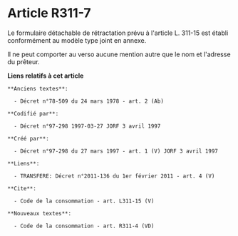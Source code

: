 # Article R311-7

Le formulaire détachable de rétractation prévu à l'article L. 311-15 est établi conformément au modèle type joint en annexe.

Il ne peut comporter au verso aucune mention autre que le nom et l'adresse du prêteur.

**Liens relatifs à cet article**

	**Anciens textes**:

	  - Décret n°78-509 du 24 mars 1978 - art. 2 (Ab)

	**Codifié par**:

	  - Décret n°97-298 1997-03-27 JORF 3 avril 1997

	**Créé par**:

	  - Décret n°97-298 du 27 mars 1997 - art. 1 (V) JORF 3 avril 1997

	**Liens**:

	  - TRANSFERE: Décret n°2011-136 du 1er février 2011 - art. 4 (V)

	**Cite**:

	  - Code de la consommation - art. L311-15 (V)

	**Nouveaux textes**:

	  - Code de la consommation - art. R311-4 (VD)
